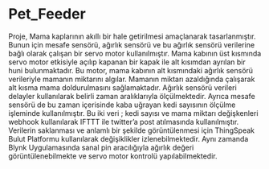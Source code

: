 # Pet_Feeder

   Proje, Mama kaplarının akıllı bir hale getirilmesi amaçlanarak tasarlanmıştır. Bunun için 
mesafe sensörü, ağırlık sensörü ve bu ağırlık sensörü verilerine bağlı olarak çalışan bir servo 
motor kullanılmıştır. 
Mama kabının üst kısmında servo motor etkisiyle açılıp kapanan bir kapak ile alt kısımdan 
ayrılan bir huni bulunmaktadır. Bu motor, mama kabının alt kısmındaki ağırlık sensörü 
verileriyle mamanın miktarını algılar. Mamanın miktarı azaldığında çalışarak alt kısma mama 
doldurulmasını sağlamaktadır. 
Ağırlık sensörü verileri delayler kullanılarak belirli zaman aralıklarıyla ölçülmektedir. Ayrıca 
mesafe sensörü de bu zaman içerisinde kaba uğrayan kedi sayısının ölçülme işleminde 
kullanılmıştır. Bu iki veri ; kedi sayısı ve mama miktarı değişkenleri webhook kullanılarak 
IFTTT ile twitter’a post atılmasında kullanılmıştır.
Verilerin saklanması ve anlamlı bir şekilde görüntülenmesi için ThingSpeak 
Bulut Platformu kullanılarak değişiklikler izlenebilmektedir. Aynı zamanda 
Blynk Uygulamasında sanal pin aracılığıyla ağırlık değeri görüntülenebilmekte 
ve servo motor kontrolü yapılabilmektedir.

